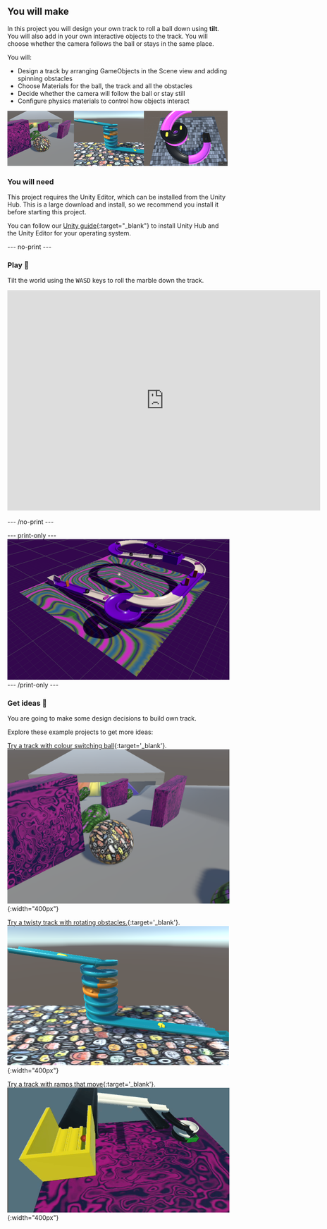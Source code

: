## You will make

In this project you will design your own track to roll a ball down using **tilt**. You will also add in your own interactive objects to the track. You will choose whether the camera follows the ball or stays in the same place. 

You will:

+ Design a track by arranging GameObjects in the Scene view and adding spinning obstacles
+ Choose Materials for the ball, the track and all the obstacles
+ Decide whether the camera will follow the ball or stay still
+ Configure physics materials to control how objects interact

![A strip of example project images.](images/final-strip.png)

### You will need

This project requires the Unity Editor, which can be installed from the Unity Hub. This is a large download and install, so we recommend you install it before starting this project.

You can follow our [Unity guide](https://projects.raspberrypi.org/en/projects/unity-guide){:target="_blank"} to install Unity Hub and the Unity Editor for your operating system.

--- no-print ---

### Play 🎡

Tilt the world using the <kbd>WASD</kbd> keys to roll the marble down the track.

<iframe allowtransparency="true" width="710" height="500" src="https://raspberrypilearning.github.io/unity-webgl/TrackDesigner" scrolling = "no" frameborder="0"></iframe>

--- /no-print ---

--- print-only ---
![Complete project](images/final-project.png)
--- /print-only ---

### Get ideas 💭

You are going to make some design decisions to build own track.

Explore these example projects to get more ideas:

[Try a track with colour switching ball](https://raspberrypilearning.github.io/unity-webgl/track){:target='_blank'}.
![A tunnel with rainbow coloured tracks leading down to a pink plane. Up the hill in the distance are obstacles made from cubes and capsules.](images/spinning-things.png){:width="400px"}

[Try a twisty track with rotating obstacles.](https://raspberrypilearning.github.io/unity-webgl/twistytrack){:target='_blank'}.
![A twisty track with rotating obstacles and an orange ball rolling down it.](images/twisty-track-static.png){:width="400px"}

[Try a track with ramps that move](https://raspberrypilearning.github.io/unity-webgl/TrackDesignerMoving/){:target='_blank'}.
![A track with black and white down-ramps that step down, each perpendicular to the next, leading to a spiral ramp and, finally, a green goal. The tracks are moving backwards and forwards on the x and z planes.](images/moving-tracks.gif){:width="400px"}
